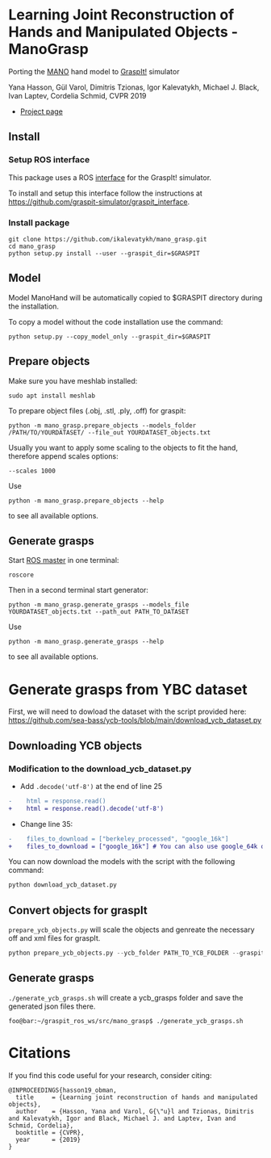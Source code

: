 # Learning Joint Reconstruction of Hands and Manipulated Objects - ManoGrasp

Porting the [MANO](http://mano.is.tue.mpg.de/) hand model to [GraspIt!](http://graspit-simulator.github.io/) simulator

Yana Hasson, Gül Varol, Dimitris Tzionas, Igor Kalevatykh, Michael J. Black,  Ivan Laptev, Cordelia Schmid, CVPR 2019

- [Project page](https://hassony2.github.io/obman)

## Install

### Setup ROS interface

This package uses a ROS [interface](https://github.com/graspit-simulator/graspit_commander) for the GraspIt! simulator.

To install and setup this interface follow the instructions at https://github.com/graspit-simulator/graspit_interface.

### Install package

```
git clone https://github.com/ikalevatykh/mano_grasp.git
cd mano_grasp
python setup.py install --user --graspit_dir=$GRASPIT
```

## Model

Model ManoHand will be automatically copied to $GRASPIT directory during the installation.

To copy a model without the code installation use the command:

    python setup.py --copy_model_only --graspit_dir=$GRASPIT


## Prepare objects

Make sure you have meshlab installed:

    sudo apt install meshlab

To prepare object files (.obj, .stl, .ply, .off) for graspit:

    python -m mano_grasp.prepare_objects --models_folder /PATH/TO/YOURDATASET/ --file_out YOURDATASET_objects.txt

Usually you want to apply some scaling to the objects to fit the hand, therefore append scales options:

    --scales 1000

Use 

    python -m mano_grasp.prepare_objects --help

to see all available options.


## Generate grasps

Start [ROS master](http://wiki.ros.org/roscore) in one terminal:

    roscore

Then in a second terminal start generator:

    python -m mano_grasp.generate_grasps --models_file YOURDATASET_objects.txt --path_out PATH_TO_DATASET

Use 

    python -m mano_grasp.generate_grasps --help

to see all available options.

# Generate grasps from YBC dataset
First, we will need to dowload the dataset with the script provided here: https://github.com/sea-bass/ycb-tools/blob/main/download_ycb_dataset.py

## Downloading YCB objects
### Modification to the download_ycb_dataset.py
- Add `.decode('utf-8')` at the end of line 25
```diff
-    html = response.read()
+    html = response.read().decode('utf-8')
```

- Change line 35: 
```diff
-    files_to_download = ["berkeley_processed", "google_16k"]
+    files_to_download = ["google_16k"] # You can also use google_64k or google_512k
```

You can now download the models with the script with the following command:
```python
python download_ycb_dataset.py
```

## Convert objects for graspIt
``prepare_ycb_objects.py`` will scale the objects and genreate the necessary off and xml files for graspIt.
```python
python prepare_ycb_objects.py --ycb_folder PATH_TO_YCB_FOLDER --graspit_dir=$GRASPIT
```

## Generate grasps
``./generate_ycb_grasps.sh`` will create a ycb_grasps folder and save the generated json files there.
```console
foo@bar:~/graspit_ros_ws/src/mano_grasp$ ./generate_ycb_grasps.sh
```

# Citations

If you find this code useful for your research, consider citing:

```
@INPROCEEDINGS{hasson19_obman,
  title     = {Learning joint reconstruction of hands and manipulated objects},
  author    = {Hasson, Yana and Varol, G{\"u}l and Tzionas, Dimitris and Kalevatykh, Igor and Black, Michael J. and Laptev, Ivan and Schmid, Cordelia},
  booktitle = {CVPR},
  year      = {2019}
}
```
